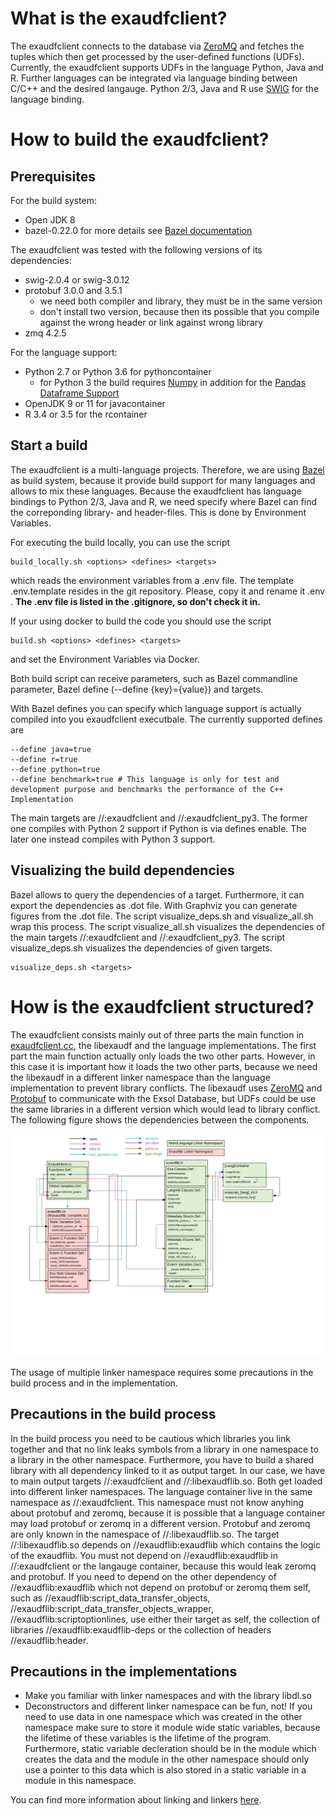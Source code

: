 # What is the exaudfclient?

The exaudfclient connects to the database via [ZeroMQ](http://zeromq.org/) and fetches the tuples which then get processed by the user-defined functions (UDFs). Currently, the exaudfclient supports UDFs in the language Python, Java and R. Further languages can be integrated via language binding between C/C++ and the desired langauge. Python 2/3, Java and R use [SWIG](http://www.swig.org/) for the language binding.

# How to build the exaudfclient?

## Prerequisites

For the build system:

- Open JDK 8
- bazel-0.22.0 for more details see [Bazel documentation](https://docs.bazel.build/versions/master/install.html)

The exaudfclient was tested with the following versions of its dependencies:

- swig-2.0.4 or swig-3.0.12
- protobuf 3.0.0 and 3.5.1
    - we need both compiler and library, they must be in the same version
    - don't install two version, because then its possible that you compile against the wrong header or link against wrong library
- zmq 4.2.5

For the language support:

- Python 2.7 or Python 3.6 for pythoncontainer
    - for Python 3 the build requires [Numpy](http://www.numpy.org/) in addition for the [Pandas Dataframe Support](../flavors/docs/py_dataframe.md)
- OpenJDK 9 or 11 for javacontainer
- R 3.4 or 3.5 for the rcontainer

## Start a build

The exaudfclient is a multi-language projects. Therefore, we are using [Bazel](https://docs.bazel.build/versions/master/bazel-overview.html) as build system, because it provide build support for many languages and allows to mix these languages. Because the exaudfclient has language bindings to Python 2/3, Java and R, we need specify where Bazel can find the correponding library- and header-files. This is done by Environment Variables.

For executing the build locally, you can use the script 

    build_locally.sh <options> <defines> <targets>
    
which reads the environment variables from a .env file. The template .env.template resides in the git repository. Please, copy it and rename it .env . **The .env file is listed in the .gitignore, so don't check it in.** 

If your using docker to build the code you should use the script 

    build.sh <options> <defines> <targets>
    
and set the Environment Variables via Docker.

Both build script can receive parameters, such as Bazel commandline parameter, Bazel define (--define {key}={value}) and targets. 

With Bazel defines you can specify which language support is actually compiled into you exaudfclient executbale. The currently supported defines are

    --define java=true
    --define r=true
    --define python=true
    --define benchmark=true # This language is only for test and development purpose and benchmarks the performance of the C++ Implementation


The main targets are //:exaudfclient and //:exaudfclient_py3. The former one compiles with Python 2 support if Python is via defines enable. The later one instead compiles with Python 3 support.

## Visualizing the build dependencies

Bazel allows to query the dependencies of a target. Furthermore, it can export the dependencies as .dot file. With Graphviz you can generate figures from the .dot file. The script visualize_deps.sh and visualize_all.sh wrap this process. The script visualize_all.sh visualizes the dependencies of the main targets //:exaudfclient and //:exaudfclient_py3. The script visualize_deps.sh visualizes the dependencies of given targets.

    visualize_deps.sh <targets>

# How is the exaudfclient structured?

The exaudfclient consists mainly out of three parts the main function in [exaudfclient.cc](exaudfclient.cc), the libexaudf and the language implementations. The first part the main function actually only loads the two other parts. However, in this case it is important how it loads the two other parts, because we need the libexaudf in a different linker namespace than the language implementation to prevent library conflicts. The libexaudf uses  [ZeroMQ](http://zeromq.org/) and  [Protobuf](https://developers.google.com/protocol-buffers/) to communicate with the Exsol Database, but UDFs could be use the same libraries in a different version which would lead to library conflict. The following figure shows the dependencies between the components.

![exaudfclient dependencies](docs/exaudfclient.png)

The usage of multiple linker namespace requires some precautions in the build process and in the implementation. 

## Precautions in the build process

In the build process you need to be cautious which libraries you link together and that no link leaks symbols from a library in one namespace to a library in the other namespace. Furthermore, you have to build a shared library with all dependency linked to it as output target. In our case, we have to main output targets //:exaudfclient and //:libexaudflib.so. Both get loaded into different linker namespaces. The language container live in the same namespace as //:exaudfclient. This namespace must not know anyhing about protobuf and zeromq, because it is possible that a language container may load protobuf or zeromq in a different version. Protobuf and zeromq are only known in the namespace of //:libexaudflib.so. The target //:libexaudflib.so depends on //exaudflib:exaudflib which contains the logic of the exaudflib. You must not depend on //exaudflib:exaudflib in //:exaudfclient or the langauge container, because this would leak zeromq and protobuf. If you need to depend on the other dependency of //exaudflib:exaudflib which not depend on protobuf or zeromq them self, such as //exaudflib:script_data_transfer_objects, //exaudflib:script_data_transfer_objects_wrapper, //exaudflib:scriptoptionlines, use either their target as self, the collection of libraries //exaudflib:exaudflib-deps or the collection of headers //exaudflib:header.

## Precautions in the implementations

- Make you familiar with linker namespaces and with the library libdl.so
- Deconstructors and different linker namespace can be fun, not! If you need to use data in one namespace which was created in the other namespace make sure to store it module wide static variables, because the lifetime of these variables is the lifetime of the program. Furthermore, static variable decleration should be in the module which creates the data and the module in the other namespace should only use a pointer to this data which is also stored in a static variable in a module in this namespace.

You can find more information about linking and linkers [here](www.lurklurk.org/linkers/linkers.htm).